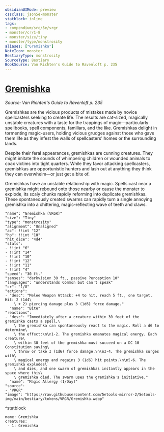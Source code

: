 ```yaml
---
obsidianUIMode: preview
cssclass: json5e-monster
statblock: inline
tags:
- compendium/src/5e/vrgr
- monster/cr/1-8
- monster/size/tiny
- monster/type/monstrosity
aliases: ["Gremishka"]
NoteIcon: monster
BestiaryType: monstrosity
SourceType: Bestiary
BookSource: Van Richten's Guide to Ravenloft p. 235
---
```

# [Gremishka](2-Mechanics\CLI\bestiary\monstrosity/gremishka-vrgr.md)
*Source: Van Richten's Guide to Ravenloft p. 235*  

Gremishkas are the vicious products of mistakes made by novice spellcasters seeking to create life. The results are cat-sized, magically unstable creatures with a taste for the trappings of magic—particularly spellbooks, spell components, familiars, and the like. Gremishkas delight in tormenting magic-users, holding vicious grudges against those who gave them life as they infest the walls of spellcasters' homes or the surrounding lands.

Despite their feral appearances, gremishkas are cunning creatures. They might imitate the sounds of whimpering children or wounded animals to coax victims into tight quarters. While they favor attacking spellcasters, gremishkas are opportunistic hunters and lash out at anything they think they can overwhelm—or just get a bite of.

Gremishkas have an unstable relationship with magic. Spells cast near a gremishka might rebound onto those nearby or cause the monster to explode, its scaly chunks rapidly reforming into duplicate gremishkas. These spontaneously created swarms can rapidly turn a single annoying gremishka into a chittering, magic-reflecting wave of teeth and claws.

```statblock
"name": "Gremishka (VRGR)"
"size": "Tiny"
"type": "monstrosity"
"alignment": "Unaligned"
"ac": !!int "12"
"hp": !!int "10"
"hit_dice": "4d4"
"stats":
- !!int "6"
- !!int "14"
- !!int "10"
- !!int "12"
- !!int "11"
- !!int "4"
"speed": "30 ft."
"senses": "darkvision 30 ft., passive Perception 10"
"languages": "understands Common but can't speak"
"cr": "1/8"
"actions":
- "desc": "Melee Weapon Attack: +4 to hit, reach 5 ft., one target. Hit: 2 (1d4\
    \ + 2) piercing damage plus 3 (1d6) force damage."
  "name": "Bite"
"reactions":
- "desc": "Immediately after a creature within 30 feet of the gremishka casts a spell,\
    \ the gremishka can spontaneously react to the magic. Roll a d6 to determine\
    \ the effect:\n\n1-2. The gremishka emanates magical energy. Each creature\
    \ within 30 feet of the gremishka must succeed on a DC 10 Constitution saving\
    \ throw or take 3 (1d6) force damage.\n\n3-4. The gremishka surges with\
    \ magical energy and regains 3 (1d6) hit points.\n\n5-6. The gremishka explodes\
    \ and dies, and one swarm of gremishkas instantly appears in the space where this\
    \ gremishka died. The swarm uses the gremishka's initiative."
  "name": "Magic Allergy (1/Day)"
"source":
- "VRGR"
"image": "https://raw.githubusercontent.com/5etools-mirror-2/5etools-img/main/bestiary/tokens/VRGR/Gremishka.webp"
```
^statblock

```encounter-table
name: Gremishka
creatures:
 - 1: Gremishka
```